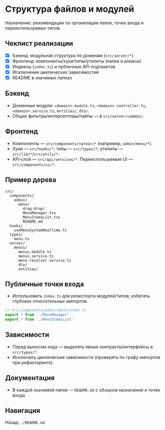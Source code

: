 # Структура файлов и модулей

Назначение: рекомендации по организации папок, точек входа и переиспользуемых типов.

## Чеклист реализации
- [x] Бэкенд: модульная структура по доменам (`src/server/*`)
- [x] Фронтенд: компоненты/хуки/типы/утилиты (папки и алиасы)
- [x] Индексы (`index.ts`) и публичные API подпакетов
- [x] Исключение циклических зависимостей
- [x] README в значимых папках

## Бэкенд
- Доменные модули: `<domain>.module.ts`, `<domain>.controller.ts`, `<domain>.service.ts`, `entities/`, `dto/`.
- Общие фильтры/интерсепторы/пайпы — в `src/server/common/`.

## Фронтенд
- Компоненты — `src/components/<area>/*` (например, `admin/menu/*`).
- Хуки — `src/hooks/*`; типы — `src/types/*`; утилиты — `src/lib/*`/`src/utils/*`.
- API‑слой — `src/api/services/*`. Переиспользуемые UI — `src/components/ui/*`.

## Пример дерева
```text
src/
  components/
    admin/
      menu/
        drag-drop/
        MenuManager.tsx
        MenuItemsList.tsx
        README.md
  hooks/
    useMenuSystemRealtime.ts
  types/
    menu.ts
  server/
    menus/
      menus.module.ts
      menus.service.ts
      menu-resolver.service.ts
      dto/
      entities/
```

## Публичные точки входа
- Использовать `index.ts` для реэкспорта модулей/типов; избегать глубоких относительных импортов.

```ts
// src/components/admin/menu/index.ts
export * from './MenuManager'
export * from './MenuItemsList'
```

## Зависимости
- Перед выносом кода — выделять явные контракты/интерфейсы в `src/types/*`.
- Исключить циклические зависимости (проверять по графу импортов при рефакторинге).

## Документация
- В каждой значимой папке — `README.md` с обзором назначения и точек входа.

## Навигация
Назад: `./README.md`